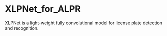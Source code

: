 # XLPNet_for_ALPR
XLPNet is a light-weight fully convolutional model for license plate detection and recognition.
